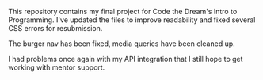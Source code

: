 This repository contains my final project for Code the Dream's Intro to Programming. I've updated the files to improve readability and fixed several CSS errors for resubmission. 

The burger nav has been fixed, media queries have been cleaned up.

I had problems once again with my API integration that I still hope to get working with mentor support. 